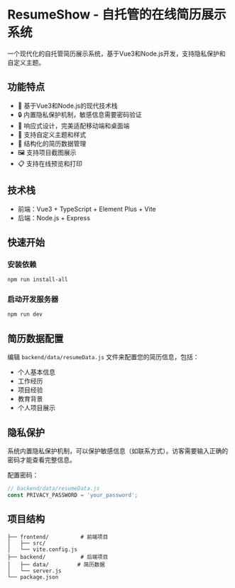 # ResumeShow - 自托管的在线简历展示系统

一个现代化的自托管简历展示系统，基于Vue3和Node.js开发，支持隐私保护和自定义主题。

## 功能特点

- 🚀 基于Vue3和Node.js的现代技术栈
- 🔒 内置隐私保护机制，敏感信息需要密码验证
- 📱 响应式设计，完美适配移动端和桌面端
- 🎨 支持自定义主题和样式
- 📝 结构化的简历数据管理
- 🖼️ 支持项目截图展示
- 📋 支持在线预览和打印

## 技术栈

- 前端：Vue3 + TypeScript + Element Plus + Vite
- 后端：Node.js + Express

## 快速开始

### 安装依赖

```bash
npm run install-all
```

### 启动开发服务器

```bash
npm run dev
```

## 简历数据配置

编辑 `backend/data/resumeData.js` 文件来配置您的简历信息，包括：

- 个人基本信息
- 工作经历
- 项目经验
- 教育背景
- 个人项目展示

## 隐私保护

系统内置隐私保护机制，可以保护敏感信息（如联系方式）。访客需要输入正确的密码才能查看完整信息。

配置密码：
```javascript
// backend/data/resumeData.js
const PRIVACY_PASSWORD = 'your_password';
```

## 项目结构

```
├── frontend/          # 前端项目
│   ├── src/
│   └── vite.config.js
├── backend/           # 后端项目
│   ├── data/         # 简历数据
│   └── server.js
└── package.json
```